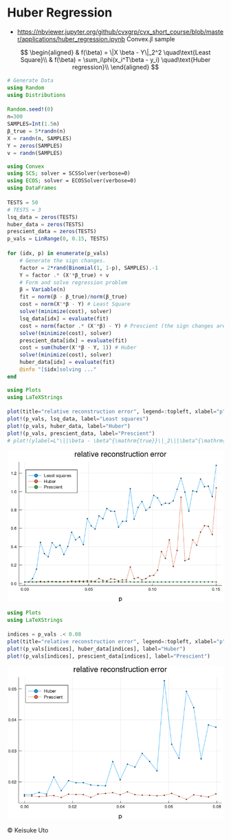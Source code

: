 # Huber Regression
* https://nbviewer.jupyter.org/github/cvxgrp/cvx_short_course/blob/master/applications/huber_regression.ipynb
Convex.jl sample

$$
\begin{aligned}
& f(\beta) = \|X \beta - Y\|_2^2 \quad\text{Least Square}\\
& f(\beta) = \sum_i\phi(x_i^T\beta - y_i) \quad\text{Huber regression}\\
\end{aligned}
$$

```julia
# Generate Data
using Random
using Distributions

Random.seed!(0)
n=300
SAMPLES=Int(1.5n)
β_true = 5*randn(n)
X = randn(n, SAMPLES)
Y = zeros(SAMPLES)
v = randn(SAMPLES)
```

```julia
using Convex
using SCS; solver = SCSSolver(verbose=0)
using ECOS; solver = ECOSSolver(verbose=0)
using DataFrames

TESTS = 50
# TESTS = 3
lsq_data = zeros(TESTS)
huber_data = zeros(TESTS)
prescient_data = zeros(TESTS)
p_vals = LinRange(0, 0.15, TESTS)

for (idx, p) in enumerate(p_vals)
    # Generate the sign changes.
    factor = 2*rand(Binomial(1, 1-p), SAMPLES).-1
    Y = factor .* (X'*β_true) + v
    # Form and solve regression problem
    β = Variable(n)
    fit = norm(β - β_true)/norm(β_true)
    cost = norm(X'*β - Y) # Least Square
    solve!(minimize(cost), solver)
    lsq_data[idx] = evaluate(fit)
    cost = norm(factor .* (X'*β) - Y) # Prescient (the sign changes are known)
    solve!(minimize(cost), solver)
    prescient_data[idx] = evaluate(fit)
    cost = sum(huber(X'*β - Y, 1)) # Huber
    solve!(minimize(cost), solver)
    huber_data[idx] = evaluate(fit)
    @info "[$idx]solving ..."
end
```

```julia
using Plots
using LaTeXStrings

plot(title="relative reconstruction error", legend=:topleft, xlabel="p")
plot!(p_vals, lsq_data, label="Least squares")
plot!(p_vals, huber_data, label="Huber")
plot!(p_vals, prescient_data, label="Prescient")
# plot!(ylabel=L"\||\beta - \beta^{\mathrm{true}}\|_2\||\beta^{\mathrm{true}}\||_2") # needs dvipng
```

![](assets/markdown-img-paste-20190301231632813.png)

```julia
using Plots
using LaTeXStrings

indices = p_vals .< 0.08
plot(title="relative reconstruction error", legend=:topleft, xlabel="p")
plot!(p_vals[indices], huber_data[indices], label="Huber")
plot!(p_vals[indices], prescient_data[indices], label="Prescient")
```

![](assets/markdown-img-paste-2019030123171288.png)

&copy; Keisuke Uto
